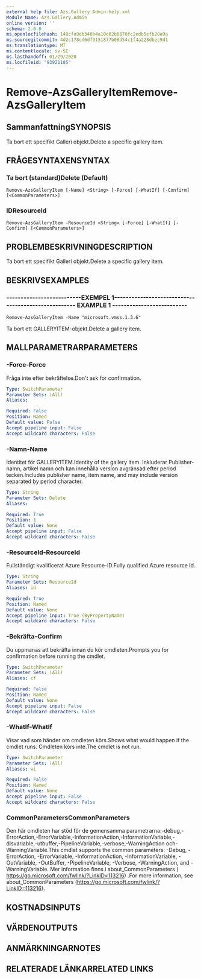 ```yaml
---
external help file: Azs.Gallery.Admin-help.xml
Module Name: Azs.Gallery.Admin
online version: ''
schema: 2.0.0
ms.openlocfilehash: 148cfa9db340b4a10e02b0870fc2edb5efb20a9a
ms.sourcegitcommit: 4d2c178cd6df9151877b08d54c1f4a228dbec9d1
ms.translationtype: MT
ms.contentlocale: sv-SE
ms.lasthandoff: 01/29/2020
ms.locfileid: "93921185"
---
```

# <span data-ttu-id="db4ae-101">Remove-AzsGalleryItem</span><span class="sxs-lookup"><span data-stu-id="db4ae-101">Remove-AzsGalleryItem</span></span>

## <span data-ttu-id="db4ae-102">Sammanfattning</span><span class="sxs-lookup"><span data-stu-id="db4ae-102">SYNOPSIS</span></span>
<span data-ttu-id="db4ae-103">Ta bort ett specifikt Galleri objekt.</span><span class="sxs-lookup"><span data-stu-id="db4ae-103">Delete a specific gallery item.</span></span>

## <span data-ttu-id="db4ae-104">FRÅGESYNTAXEN</span><span class="sxs-lookup"><span data-stu-id="db4ae-104">SYNTAX</span></span>

### <span data-ttu-id="db4ae-105">Ta bort (standard)</span><span class="sxs-lookup"><span data-stu-id="db4ae-105">Delete (Default)</span></span>
```
Remove-AzsGalleryItem [-Name] <String> [-Force] [-WhatIf] [-Confirm] [<CommonParameters>]
```

### <span data-ttu-id="db4ae-106">ID</span><span class="sxs-lookup"><span data-stu-id="db4ae-106">ResourceId</span></span>
```
Remove-AzsGalleryItem -ResourceId <String> [-Force] [-WhatIf] [-Confirm] [<CommonParameters>]
```

## <span data-ttu-id="db4ae-107">PROBLEMBESKRIVNING</span><span class="sxs-lookup"><span data-stu-id="db4ae-107">DESCRIPTION</span></span>
<span data-ttu-id="db4ae-108">Ta bort ett specifikt Galleri objekt.</span><span class="sxs-lookup"><span data-stu-id="db4ae-108">Delete a specific gallery item.</span></span>

## <span data-ttu-id="db4ae-109">BESKRIVS</span><span class="sxs-lookup"><span data-stu-id="db4ae-109">EXAMPLES</span></span>

### <span data-ttu-id="db4ae-110">--------------------------EXEMPEL 1--------------------------</span><span class="sxs-lookup"><span data-stu-id="db4ae-110">-------------------------- EXAMPLE 1 --------------------------</span></span>
```
Remove-AzsGalleryItem -Name "microsoft.vmss.1.3.6"
```

<span data-ttu-id="db4ae-111">Ta bort ett GALLERYITEM-objekt.</span><span class="sxs-lookup"><span data-stu-id="db4ae-111">Delete a gallery item.</span></span>

## <span data-ttu-id="db4ae-112">MALLPARAMETRAR</span><span class="sxs-lookup"><span data-stu-id="db4ae-112">PARAMETERS</span></span>

### <span data-ttu-id="db4ae-113">-Force</span><span class="sxs-lookup"><span data-stu-id="db4ae-113">-Force</span></span>
<span data-ttu-id="db4ae-114">Fråga inte efter bekräftelse.</span><span class="sxs-lookup"><span data-stu-id="db4ae-114">Don't ask for confirmation.</span></span>

```yaml
Type: SwitchParameter
Parameter Sets: (All)
Aliases: 

Required: False
Position: Named
Default value: False
Accept pipeline input: False
Accept wildcard characters: False
```

### <span data-ttu-id="db4ae-115">-Namn</span><span class="sxs-lookup"><span data-stu-id="db4ae-115">-Name</span></span>
<span data-ttu-id="db4ae-116">Identitet för GALLERYITEM.</span><span class="sxs-lookup"><span data-stu-id="db4ae-116">Identity of the gallery item.</span></span>
<span data-ttu-id="db4ae-117">Inkluderar Publisher-namn, artikel namn och kan innehålla version avgränsad efter period tecken.</span><span class="sxs-lookup"><span data-stu-id="db4ae-117">Includes publisher name, item name, and may include version separated by period character.</span></span>

```yaml
Type: String
Parameter Sets: Delete
Aliases: 

Required: True
Position: 1
Default value: None
Accept pipeline input: False
Accept wildcard characters: False
```

### <span data-ttu-id="db4ae-118">-ResourceId</span><span class="sxs-lookup"><span data-stu-id="db4ae-118">-ResourceId</span></span>
<span data-ttu-id="db4ae-119">Fullständigt kvalificerat Azure Resource-ID.</span><span class="sxs-lookup"><span data-stu-id="db4ae-119">Fully qualified Azure resource Id.</span></span>

```yaml
Type: String
Parameter Sets: ResourceId
Aliases: id

Required: True
Position: Named
Default value: None
Accept pipeline input: True (ByPropertyName)
Accept wildcard characters: False
```

### <span data-ttu-id="db4ae-120">-Bekräfta</span><span class="sxs-lookup"><span data-stu-id="db4ae-120">-Confirm</span></span>
<span data-ttu-id="db4ae-121">Du uppmanas att bekräfta innan du kör cmdleten.</span><span class="sxs-lookup"><span data-stu-id="db4ae-121">Prompts you for confirmation before running the cmdlet.</span></span>

```yaml
Type: SwitchParameter
Parameter Sets: (All)
Aliases: cf

Required: False
Position: Named
Default value: None
Accept pipeline input: False
Accept wildcard characters: False
```

### <span data-ttu-id="db4ae-122">-WhatIf</span><span class="sxs-lookup"><span data-stu-id="db4ae-122">-WhatIf</span></span>
<span data-ttu-id="db4ae-123">Visar vad som händer om cmdleten körs.</span><span class="sxs-lookup"><span data-stu-id="db4ae-123">Shows what would happen if the cmdlet runs.</span></span>
<span data-ttu-id="db4ae-124">Cmdleten körs inte.</span><span class="sxs-lookup"><span data-stu-id="db4ae-124">The cmdlet is not run.</span></span>

```yaml
Type: SwitchParameter
Parameter Sets: (All)
Aliases: wi

Required: False
Position: Named
Default value: None
Accept pipeline input: False
Accept wildcard characters: False
```

### <span data-ttu-id="db4ae-125">CommonParameters</span><span class="sxs-lookup"><span data-stu-id="db4ae-125">CommonParameters</span></span>
<span data-ttu-id="db4ae-126">Den här cmdleten har stöd för de gemensamma parametrarna:-debug,-ErrorAction,-ErrorVariable,-InformationAction,-InformationVariable,-disvariable,-utbuffer,-PipelineVariable,-verbose,-WarningAction och-WarningVariable.</span><span class="sxs-lookup"><span data-stu-id="db4ae-126">This cmdlet supports the common parameters: -Debug, -ErrorAction, -ErrorVariable, -InformationAction, -InformationVariable, -OutVariable, -OutBuffer, -PipelineVariable, -Verbose, -WarningAction, and -WarningVariable.</span></span> <span data-ttu-id="db4ae-127">Mer information finns i about_CommonParameters ( https://go.microsoft.com/fwlink/?LinkID=113216) .</span><span class="sxs-lookup"><span data-stu-id="db4ae-127">For more information, see about_CommonParameters (https://go.microsoft.com/fwlink/?LinkID=113216).</span></span>

## <span data-ttu-id="db4ae-128">KOSTNADS</span><span class="sxs-lookup"><span data-stu-id="db4ae-128">INPUTS</span></span>

## <span data-ttu-id="db4ae-129">VÄRDEN</span><span class="sxs-lookup"><span data-stu-id="db4ae-129">OUTPUTS</span></span>

## <span data-ttu-id="db4ae-130">ANMÄRKNINGAR</span><span class="sxs-lookup"><span data-stu-id="db4ae-130">NOTES</span></span>

## <span data-ttu-id="db4ae-131">RELATERADE LÄNKAR</span><span class="sxs-lookup"><span data-stu-id="db4ae-131">RELATED LINKS</span></span>

